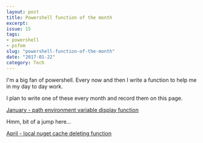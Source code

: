 ```yaml
---
layout: post
title: Powershell function of the month
excerpt: 
issue: 15
tags: 
- powershell
- psfom
slug: "powershell-function-of-the-month"
date: "2017-01-22"
category: Tech
---
```



I'm a big fan of powershell. Every now and then I write a function to help me in my day to day work.

I plan to write one of these every month and record them on this page.

[January - path environment variable display function](http://cburbidge.github.io/path-display-function/)

Hmm, bit of a jump here...

[April - local nuget cache deleting function](http://cburbidge.github.io/nuke-get/)
